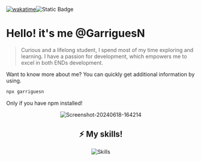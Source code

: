 [![wakatime](https://wakatime.com/badge/user/9b93daef-11b4-4335-ab2c-b032ba3a0b28.svg)](https://wakatime.com/@9b93daef-11b4-4335-ab2c-b032ba3a0b28)![Static Badge](https://img.shields.io/badge/learning-working)

# Hello! it's me @GarriguesN


> Curious and a lifelong student, I spend most of my time exploring and learning. I have a passion for development, which empowers me to excel in both ENDs development.

Want to know more about me? You can quickly get additional information by using. 
```bash
npx garriguesn
```
Only if you have npm installed!
<p align="center">
<img src="https://i.ibb.co/vDkcntM/Screenshot-20240618-164214.png" alt="Screenshot-20240618-164214" border="0">
</p>

<h2 align="center">⚡ My skills!</h2>

<p align="center">
    <img src="https://skillicons.dev/icons?i=php,laravel,js,vue,java,docker,mysql,git,tailwind" alt="Skills" />
</p>
